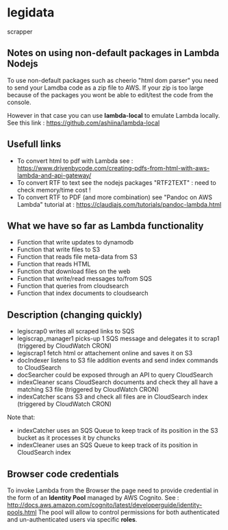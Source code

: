 # legidata
scrapper


## Notes on using non-default packages in Lambda Nodejs
To use non-default packages such as cheerio "html dom parser" you need to send your Lamdba code as a zip file to AWS. If your zip is too large because of the packages you wont be able to edit/test the code from the console.

However in that case you can use **lambda-local** to emulate Lambda locally. See this link : https://github.com/ashiina/lambda-local


## Usefull links
- To convert html to pdf with Lambda see : https://www.drivenbycode.com/creating-pdfs-from-html-with-aws-lambda-and-api-gateway/
- To convert RTF to text see the nodejs packages "RTF2TEXT" : need to check memory/time cost !
- To convert RTF to PDF (and more combination) see "Pandoc on AWS Lambda" tutorial at : https://claudiajs.com/tutorials/pandoc-lambda.html


## What we have so far as Lambda functionality
- Function that write updates to dynamodb
- Function that write files to S3
- Function that reads file meta-data from S3
- Function that reads HTML
- Function that download files on the web
- Function that write/read messages to/from SQS
- Function that queries from cloudsearch
- Function that index documents to cloudsearch


## Description (changing quickly)
- legiscrap0 writes all scraped links to SQS
- legiscrap_manager1 picks-up 1 SQS message and delegates it to scrap1 (triggered by CloudWatch CRON)
- legiscrap1 fetch html or attachement online and saves it on S3
- docIndexer listens to S3 file addition events and send index commands to CloudSearch
- docSearcher could be exposed through an API to query CloudSearch
- indexCleaner scans CloudSearch documents and check they all have a matching S3 file (triggered by CloudWatch CRON)
- indexCatcher scans S3 and check all files are in CloudSearch index (triggered by CloudWatch CRON)

Note that:
- indexCatcher uses an SQS Queue to keep track of its position in the S3 bucket as it processes it by chuncks
- indexCleaner uses an SQS Queue to keep track of its position in CloudSearch index


## Browser code credentials
To invoke Lambda from the Browser the page need to provide credential in the form of an **Identity Pool** managed by AWS Cognito.
See : http://docs.aws.amazon.com/cognito/latest/developerguide/identity-pools.html
The pool will allow to control permissions for both authenticated and un-authenticated users via specific **roles**.


